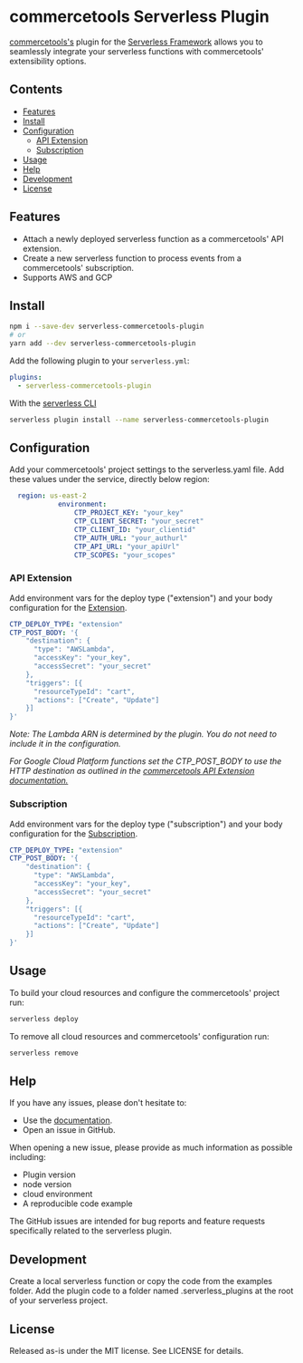 # commercetools Serverless Plugin

[commercetools's](https://commercetools.com/) plugin for the [Serverless Framework](https://serverless.com) allows you to seamlessly integrate your serverless functions with commercetools' extensibility options.

## Contents

- [Features](#features)
- [Install](#install)
- [Configuration](#configuration)
  - [API Extension](#api-extension)
  - [Subscription](#subscription)
- [Usage](#usage)
- [Help](#help)
- [Development](#development)
- [License](#license)

## Features

- Attach a newly deployed serverless function as a commercetools' API extension.
- Create a new serverless function to process events from a commercetools' subscription.
- Supports AWS and GCP

## Install

```sh
npm i --save-dev serverless-commercetools-plugin
# or
yarn add --dev serverless-commercetools-plugin
```

Add the following plugin to your `serverless.yml`:

```yaml
plugins:
  - serverless-commercetools-plugin
```

With the [serverless CLI](https://www.serverless.com/framework/docs/providers/aws/cli-reference/plugin-install/)

```sh
serverless plugin install --name serverless-commercetools-plugin
```

## Configuration

Add your commercetools' project settings to the serverless.yaml file. Add these values under the service, directly below region:

```yaml
  region: us-east-2
            environment:
                CTP_PROJECT_KEY: "your_key"
                CTP_CLIENT_SECRET: "your_secret"
                CTP_CLIENT_ID: "your_clientid"
                CTP_AUTH_URL: "your_authurl"
                CTP_API_URL: "your_apiUrl"
                CTP_SCOPES: "your_scopes"
```

### API Extension

Add environment vars for the deploy type ("extension") and your body configuration for the [Extension](https://docs.commercetools.com/http-api-projects-api-extensions).

```yaml
CTP_DEPLOY_TYPE: "extension"
CTP_POST_BODY: '{
    "destination": {
      "type": "AWSLambda",
      "accessKey": "your_key",
      "accessSecret": "your_secret"
    },
    "triggers": [{
      "resourceTypeId": "cart",
      "actions": ["Create", "Update"]
    }]
}'
```

_Note: The Lambda ARN is determined by the plugin. You do not need to include it in the configuration._

_For Google Cloud Platform functions set the CTP_POST_BODY to use the HTTP destination as outlined in the [commercetools API Extension documentation.](https://docs.commercetools.com/api/projects/api-extensions#http-destination)_

### Subscription

Add environment vars for the deploy type ("subscription") and your body configuration for the [Subscription](https://docs.commercetools.com/http-api-projects-subscriptions).

```yaml
CTP_DEPLOY_TYPE: "extension"
CTP_POST_BODY: '{
    "destination": {
      "type": "AWSLambda",
      "accessKey": "your_key",
      "accessSecret": "your_secret"
    },
    "triggers": [{
      "resourceTypeId": "cart",
      "actions": ["Create", "Update"]
    }]
}'
```

## Usage

To build your cloud resources and configure the commercetools' project run:

```sh
serverless deploy
```

To remove all cloud resources and commercetools' configuration run:

```sh
serverless remove
```

## Help

If you have any issues, please don't hesitate to:

- Use the [documentation](https://docs.commercetools.com).
- Open an issue in GitHub.

When opening a new issue, please provide as much information as possible including:

- Plugin version
- node version
- cloud environment
- A reproducible code example

The GitHub issues are intended for bug reports and feature requests specifically related to the serverless plugin.

## Development

Create a local serverless function or copy the code from the examples folder. Add the plugin code to a folder named .serverless_plugins at the root of your serverless project.

## License

Released as-is under the MIT license. See LICENSE for details.
